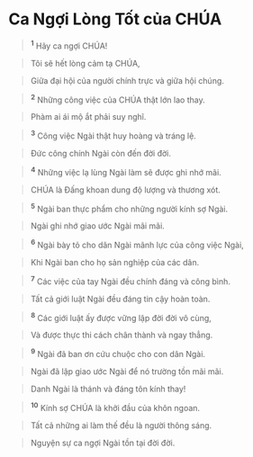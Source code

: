 

# Ca Ngợi Lòng Tốt của CHÚA

> <sup><b>1</b></sup> Hãy ca ngợi CHÚA!
>


> Tôi sẽ hết lòng cảm tạ CHÚA,
>


> Giữa đại hội của người chính trực và giữa hội chúng.
>


> <sup><b>2</b></sup> Những công việc của CHÚA thật lớn lao thay.
>


> Phàm ai ái mộ ắt phải suy nghĩ.
>


> <sup><b>3</b></sup> Công việc Ngài thật huy hoàng và tráng lệ.
>


> Đức công chính Ngài còn đến đời đời.
>


> <sup><b>4</b></sup> Những việc lạ lùng Ngài làm sẽ được ghi nhớ mãi.
>


> CHÚA là Đấng khoan dung độ lượng và thương xót.
>


> <sup><b>5</b></sup> Ngài ban thực phẩm cho những người kính sợ Ngài.
>


> Ngài ghi nhớ giao ước Ngài mãi mãi.
>


> <sup><b>6</b></sup> Ngài bày tỏ cho dân Ngài mãnh lực của công việc Ngài,
>


> Khi Ngài ban cho họ sản nghiệp của các dân.
>


> <sup><b>7</b></sup> Các việc của tay Ngài đều chính đáng và công bình.
>


> Tất cả giới luật Ngài đều đáng tin cậy hoàn toàn.
>


> <sup><b>8</b></sup> Các giới luật ấy được vững lập đời đời vô cùng,
>


> Và được thực thi cách chân thành và ngay thẳng.
>


> <sup><b>9</b></sup> Ngài đã ban ơn cứu chuộc cho con dân Ngài.
>


> Ngài đã lập giao ước Ngài để nó trường tồn mãi mãi.
>


> Danh Ngài là thánh và đáng tôn kính thay!
>


> <sup><b>10</b></sup> Kính sợ CHÚA là khởi đầu của khôn ngoan.
>


> Tất cả những ai làm thế đều là người thông sáng.
>


> Nguyện sự ca ngợi Ngài tồn tại đời đời.
>


